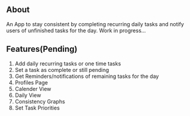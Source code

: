 ## About

An App to stay consistent by completing recurring daily tasks and notify users of unfinished tasks for the day.
Work in progress...

## Features(Pending)

1. Add daily recurring tasks or one time tasks
2. Set a task as complete or still pending
3. Get Reminders/notifications of remaining tasks for the day
4. Profiles Page
5. Calender View
6. Daily View
7. Consistency Graphs
8. Set Task Priorities
